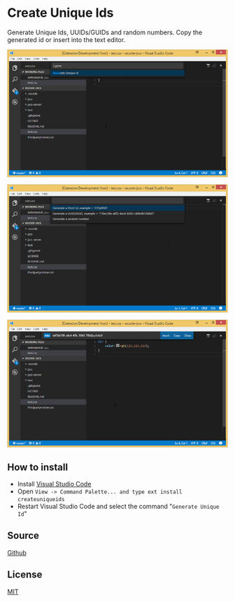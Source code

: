 # Create Unique Ids

Generate Unique Ids, UUIDs/GUIDs and random numbers.
Copy the generated id or insert into the text editor.

![Image of Command](https://raw.githubusercontent.com/DonJayamanne/createidsvscode/master/images/command.png)

![Image of Commands](https://raw.githubusercontent.com/DonJayamanne/createidsvscode/master/images/commands.png)

![Image of Command Executed with result](https://raw.githubusercontent.com/DonJayamanne/createidsvscode/master/images/output.png)

## How to install
* Install [Visual Studio Code](https://code.visualstudio.com/)
* Open `View -> Command Palette... and type ext install createuniqueids`
* Restart Visual Studio Code and select the command "`Generate Unique Id`"

## Source

[Github](https://github.com/DonJayamanne/createidsvscode)
        
## License

[MIT](https://raw.githubusercontent.com/DonJayamanne/createidsvscode/master/LICENSE)
